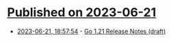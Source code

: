 # [Published on 2023-06-21](index.md)

* [2023-06-21, 18:57:54](https://lobste.rs/s/wkadkf/go_1_21_release_notes_draft) - [Go 1.21 Release Notes (draft)](https://tip.golang.org/doc/go1.21)
